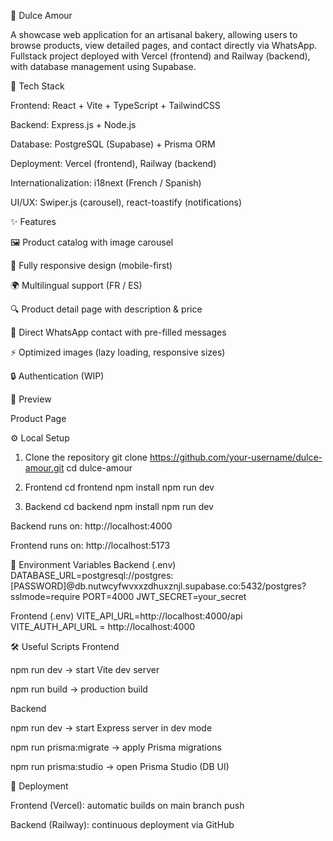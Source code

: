 🍰 Dulce Amour

A showcase web application for an artisanal bakery, allowing users to browse products, view detailed pages, and contact directly via WhatsApp.
Fullstack project deployed with Vercel (frontend) and Railway (backend), with database management using Supabase.

🚀 Tech Stack

Frontend: React + Vite + TypeScript + TailwindCSS

Backend: Express.js + Node.js

Database: PostgreSQL (Supabase) + Prisma ORM

Deployment: Vercel (frontend), Railway (backend)

Internationalization: i18next (French / Spanish)

UI/UX: Swiper.js (carousel), react-toastify (notifications)

✨ Features

🖼️ Product catalog with image carousel

📱 Fully responsive design (mobile-first)

🌍 Multilingual support (FR / ES)

🔍 Product detail page with description & price

📩 Direct WhatsApp contact with pre-filled messages

⚡ Optimized images (lazy loading, responsive sizes)

🔒 Authentication (WIP)

📸 Preview


Product Page

⚙️ Local Setup
1. Clone the repository
git clone https://github.com/your-username/dulce-amour.git
cd dulce-amour

2. Frontend
cd frontend
npm install
npm run dev

3. Backend
cd backend
npm install
npm run dev


Backend runs on: http://localhost:4000

Frontend runs on: http://localhost:5173

🔑 Environment Variables
Backend (.env)
DATABASE_URL=postgresql://postgres:[PASSWORD]@db.nutwcyfwvxxzdhuxznjl.supabase.co:5432/postgres?sslmode=require
PORT=4000
JWT_SECRET=your_secret

Frontend (.env)
VITE_API_URL=http://localhost:4000/api
VITE_AUTH_API_URL = http://localhost:4000

🛠️ Useful Scripts
Frontend

npm run dev → start Vite dev server

npm run build → production build

Backend

npm run dev → start Express server in dev mode

npm run prisma:migrate → apply Prisma migrations

npm run prisma:studio → open Prisma Studio (DB UI)

🚢 Deployment

Frontend (Vercel): automatic builds on main branch push

Backend (Railway): continuous deployment via GitHub
